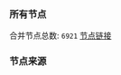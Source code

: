 ### 所有节点
合并节点总数: `6921`
[节点链接](https://github.com/rzhy1/33/raw/master/sub/sub_merge_base64.txt)

### 节点来源
